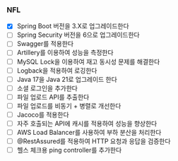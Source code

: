 ### NFL
- [X] Spring Boot 버전을 3.X로 업그레이드한다
- [ ] Spring Security 버전을 6으로 업그레이드한다
- [ ] Swagger를 적용한다
- [ ] Artillery를 이용하여 성능을 측정한다
- [ ] MySQL Lock을 이용하여 재고 동시성 문제를 해결한다
- [ ] Logback을 적용하여 로깅한다
- [ ] Java 17을 Java 21로 업그레이드 한다
- [ ] 소셜 로그인을 추가한다
- [ ] 파일 업로드 API를 추출한다
- [ ] 파일 업로드를 비동기 + 병렬로 개선한다
- [ ] Jacoco를 적용한다
- [ ] 자주 호출되는 API에 캐시를 적용하여 성능을 향상한다
- [ ] AWS Load Balancer를 사용하여 부하 분산을 처리한다
- [ ] @RestAssured를 적용하여 HTTP 요청과 응답을 검증한다
- [ ] 헬스 체크용 ping controller를 추가한다